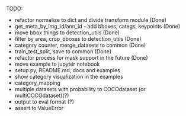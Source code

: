 TODO:

- refactor normalize to dict and divide transform module (Done)
- get_meta_by_img_id/ann_id - add bboxes, categs, keypoints (Done)
- move bbox things to detection_utils (Done)
- filter by area, crop_bboxes to detection_utils (Done)
- category counter, merge_datasets to common (Done)
- train_test_split, save to common (Done)
- refactor process for mask support in the future (Done)
- move example to jupyter notebook
- setup.py, README.md, docs and examples
- show category visualization in the examples
- category_mapping
- multiple datasets with probability to COCOdataset (or multiCOCOdataset)(?)
- output to eval format (?)
- assert to ValueError